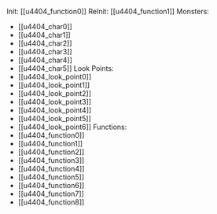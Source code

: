 Init: [[u4404_function0]]
ReInit: [[u4404_function1]]
Monsters:
- [[u4404_char0]]
- [[u4404_char1]]
- [[u4404_char2]]
- [[u4404_char3]]
- [[u4404_char4]]
- [[u4404_char5]]
Look Points:
- [[u4404_look_point0]]
- [[u4404_look_point1]]
- [[u4404_look_point2]]
- [[u4404_look_point3]]
- [[u4404_look_point4]]
- [[u4404_look_point5]]
- [[u4404_look_point6]]
Functions:
- [[u4404_function0]]
- [[u4404_function1]]
- [[u4404_function2]]
- [[u4404_function3]]
- [[u4404_function4]]
- [[u4404_function5]]
- [[u4404_function6]]
- [[u4404_function7]]
- [[u4404_function8]]
